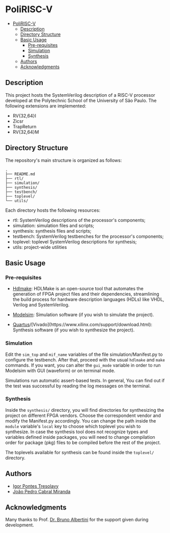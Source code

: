 # PoliRISC-V

<!--toc:start-->
- [PoliRISC-V](#polirisc-v)
  - [Description](#description)
  - [Directory Structure](#directory-structure)
  - [Basic Usage](#basic-usage)
    - [Pre-requisites](#pre-requisites)
    - [Simulation](#simulation)
    - [Synthesis](#synthesis)
  - [Authors](#authors)
  - [Acknowledgments](#acknowledgments)
<!--toc:end-->

## Description

This project hosts the SystemVerilog description of a RISC-V processor developed at the Polytechnic School of the University of São Paulo. The following extensions are implemented:

- RV{32,64}I
- Zicsr
- TrapReturn
- RV{32,64}M

## Directory Structure

The repository's main structure is organized as follows:
```
.
├── README.md
├── rtl/
├── simulation/
├── synthesis/
├── testbench/
├── toplevel/
└── utils/
```

Each directory hosts the following resources:

- rtl: SystemVerilog descriptions of the processor's components;
- simulation: simulation files and scripts;
- synthesis: synthesis files and scripts;
- testbench: SystemVerilog testbenches for the processor's components;
- toplevel: toplevel SystemVerilog descriptions for synthesis;
- utils: project-wide utilities

## Basic Usage

### Pre-requisites

- [Hdlmake](https://hdlmake.readthedocs.io/en/master/): HDLMake is an open-source tool that automates the generation of FPGA project files and their dependencies, streamlining the build process for hardware description languages (HDLs) like VHDL, Verilog and SystemVerilog.

- [Modelsim](https://www.intel.com/content/www/us/en/software-kit/750666/modelsim-intel-fpgas-standard-edition-software-version-20-1-1.html?): Simulation software (if you wish to simulate the project).

- [Quartus](https://www.intel.com/content/www/us/en/software-kit/785086/intel-quartus-prime-lite-edition-design-software-version-22-1-2-for-windows.html?)/[Vivado](https://www.xilinx.com/support/download.html): Synthesis software (if you wish to synthesize the project).

### Simulation

Edit the `sim_top` and `mif_name` variables of the file simulation/Manifest.py to configure the testbench. After that, proceed with the usual `hdlmake` and `make` commands. If you want, you can alter the `gui_mode` variable in order to run Modelsim with GUI (waveform) or on terminal mode.

Simulations run automatic assert-based tests. In general, You can find out if the test was successful by reading the log messages on the terminal.

### Synthesis

Inside the `synthesis/` directory, you will find directories for synthesizing the project on different FPGA vendors. Choose the correspondent vendor and modify the Manifest.py accordingly. You can change the path inside the `module` variable's `local` key to choose which toplevel you wish to synthesize. In case the synthesis tool does not recognize types and variables defined inside packages, you will need to change compilation order for package (pkg) files to be compiled before the rest of the project.

The toplevels available for synthesis can be found inside the `toplevel/` directory.

## Authors

- [Igor Pontes Tresolavy](https://www.linkedin.com/in/ipt/)
- [João Pedro Cabral Miranda](https://www.linkedin.com/in/jo%C3%A3o-pedro-cabral-miranda-390568212/)

## Acknowledgments

Many thanks to Prof. [Dr. Bruno Albertini](https://www.linkedin.com/in/bruno-albertini-b7baa58/) for the support given during development.

